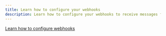 ```yaml
---
title: Learn how to configure your webhooks 
description: Learn how to configure your webhooks to receive messages from your chosen channel
---
```


[Learn how to configure webhooks](/messages/code-snippets/configure-webhooks)

